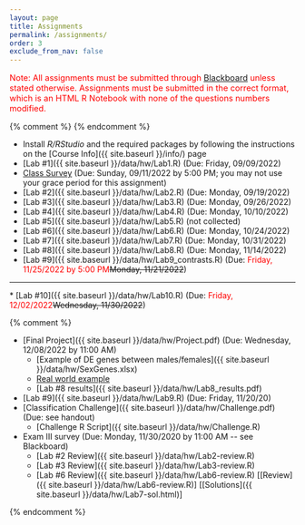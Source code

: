 ```yaml
---
layout: page
title: Assignments 
permalink: /assignments/
order: 3
exclude_from_nav: false
---
```


<style>
.due {
    background-color: yellow
}
</style>

<p style = 'color:red;font-size:104%'>Note: All assignments must be submitted through <a href = "https://easternct.blackboard.com/">Blackboard</a> unless stated otherwise. Assignments must be submitted in the correct format, which is an HTML R Notebook with none of the questions numbers modified. 
</p>
{% comment %}
{% endcomment %}

* Install <i>R/RStudio</i> and the required packages by following the instructions on the [Course Info]({{ site.baseurl }}/info/) page 
* [Lab #1]({{ site.baseurl }}/data/hw/Lab1.R) (Due: Friday, 09/09/2022) 
* [Class Survey](https://easternct.blackboard.com/) (Due: Sunday, 09/11/2022 by 5:00 PM; you may not use your grace period for this assignment)
* [Lab #2]({{ site.baseurl }}/data/hw/Lab2.R) (Due: Monday, 09/19/2022) 
* [Lab #3]({{ site.baseurl }}/data/hw/Lab3.R) (Due: Monday, 09/26/2022) 
* [Lab #4]({{ site.baseurl }}/data/hw/Lab4.R) (Due: Monday, 10/10/2022) 
* [Lab #5]({{ site.baseurl }}/data/hw/Lab5.R) (not collected) 
* [Lab #6]({{ site.baseurl }}/data/hw/Lab6.R) (Due: Monday, 10/24/2022)
* [Lab #7]({{ site.baseurl }}/data/hw/Lab7.R) (Due: Monday, 10/31/2022) 
* [Lab #8]({{ site.baseurl }}/data/hw/Lab8.R) (Due: Monday, 11/14/2022) 
* [Lab #9]({{ site.baseurl }}/data/hw/Lab9_contrasts.R) (Due: <span style = 'color:red'>Friday, 11/25/2022 by 5:00 PM</span><strike>Monday, 11/21/2022</strike>) 
<hr>
* [Lab #10]({{ site.baseurl }}/data/hw/Lab10.R) (Due: <span style = 'color:red'>Friday, 12/02/2022</span><strike>Wednesday, 11/30/2022</strike>)
 
{% comment %}
* [Final Project]({{ site.baseurl }}/data/hw/Project.pdf) (Due: Wednesday, 12/08/2022 by 11:00 AM)
    * [Example of DE genes between males/females]({{ site.baseurl }}/data/hw/SexGenes.xlsx)
    * [Real world example](https://pubmed.ncbi.nlm.nih.gov/30573692/)
    * [Lab #8 results]({{ site.baseurl }}/data/hw/Lab8_results.pdf)  
* [Lab #9]({{ site.baseurl }}/data/hw/Lab9.R) (Due: Friday, 11/20/20) 
* [Classification Challenge]({{ site.baseurl }}/data/hw/Challenge.pdf) (Due: see handout)  
    * [Challenge R Script]({{ site.baseurl }}/data/hw/Challenge.R)
* Exam III survey (Due: Monday, 11/30/2020 by 11:00 AM -- see Blackboard)
    * [Lab #2 Review]({{ site.baseurl }}/data/hw/Lab2-review.R) 
    * [Lab #3 Review]({{ site.baseurl }}/data/hw/Lab3-review.R) 
    * [Lab #6 Review]({{ site.baseurl }}/data/hw/Lab6-review.R)
[[Review]({{ site.baseurl }}/data/hw/Lab6-review.R)] 
[[Solutions]({{ site.baseurl }}/data/hw/Lab7-sol.html)] 

 
{% endcomment %}

<script>
const pattern = RegExp('Due:.*([0-9]{2}/[0-9]+/[0-9]{4})');
elements = document.getElementsByTagName('li');

for (el of elements) {
        var res = pattern.exec(el.innerText);
        if (res != null && res.length >= 2) {
                if (new Date(res[1]) >= new Date()) {
                        el.className = 'due';
                }
        }
}
</script>
